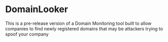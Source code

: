 # DomainLooker
This is a pre-release version of a Domain Monitoring tool built to allow companies to find newly registered domains that may be attackers trying to spoof your company
